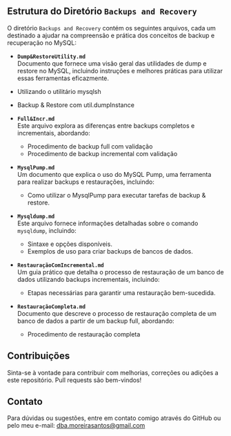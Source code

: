## Estrutura do Diretório `Backups and Recovery`

O diretório `Backups and Recovery` contém os seguintes arquivos, cada um destinado a ajudar na compreensão e prática dos conceitos de backup e recuperação no MySQL:

- **`Dump&RestoreUtility.md`**  
  Documento que fornece uma visão geral das utilidades de dump e restore no MySQL, incluindo instruções e melhores práticas para utilizar essas ferramentas eficazmente.
- Utilizando o utilitário mysqlsh
- Backup & Restore com util.dumpInstance

- **`Full&Incr.md`**  
  Este arquivo explora as diferenças entre backups completos e incrementais, abordando:
  - Procedimento de backup full com validação
  - Procedimento de backup incremental com validação

- **`MysqlPump.md`**  
  Um documento que explica o uso do MySQL Pump, uma ferramenta para realizar backups e restaurações, incluindo:
  - Como utilizar o MysqlPump para executar tarefas de backup & restore.
  
- **`Mysqldump.md`**  
  Este arquivo fornece informações detalhadas sobre o comando `mysqldump`, incluindo:
  - Sintaxe e opções disponíveis.
  - Exemplos de uso para criar backups de bancos de dados.

- **`RestauraçãoComIncremental.md`**  
  Um guia prático que detalha o processo de restauração de um banco de dados utilizando backups incrementais, incluindo:
  - Etapas necessárias para garantir uma restauração bem-sucedida.

- **`RestauraçãoCompleta.md`**  
  Documento que descreve o processo de restauração completa de um banco de dados a partir de um backup full, abordando:
  - Procedimento de restauração completa

## Contribuições

Sinta-se à vontade para contribuir com melhorias, correções ou adições a este repositório. Pull requests são bem-vindos!

## Contato

Para dúvidas ou sugestões, entre em contato comigo através do GitHub ou pelo meu e-mail: dba.moreirasantos@gmail.com

